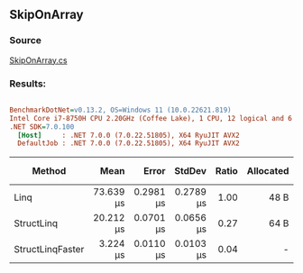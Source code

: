 ﻿## SkipOnArray

### Source
[SkipOnArray.cs](../../src/StructLinq.Benchmark/SkipOnArray.cs)

### Results:
``` ini

BenchmarkDotNet=v0.13.2, OS=Windows 11 (10.0.22621.819)
Intel Core i7-8750H CPU 2.20GHz (Coffee Lake), 1 CPU, 12 logical and 6 physical cores
.NET SDK=7.0.100
  [Host]     : .NET 7.0.0 (7.0.22.51805), X64 RyuJIT AVX2
  DefaultJob : .NET 7.0.0 (7.0.22.51805), X64 RyuJIT AVX2


```
|           Method |      Mean |     Error |    StdDev | Ratio | Allocated | Alloc Ratio |
|----------------- |----------:|----------:|----------:|------:|----------:|------------:|
|             Linq | 73.639 μs | 0.2981 μs | 0.2789 μs |  1.00 |      48 B |        1.00 |
|       StructLinq | 20.212 μs | 0.0701 μs | 0.0656 μs |  0.27 |      64 B |        1.33 |
| StructLinqFaster |  3.224 μs | 0.0110 μs | 0.0103 μs |  0.04 |         - |        0.00 |
